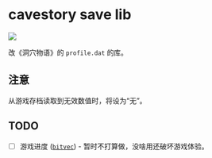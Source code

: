 # cavestory save lib

[![](https://img.shields.io/docsrs/cavestory-save-lib)](https://docs.rs/cavestory-save-lib/latest/cavestory_save/)

改《洞穴物语》的 `profile.dat` 的库。

## 注意

从游戏存档读取到无效数值时，将设为“无”。

## TODO

- [ ] 游戏进度 ([`bitvec`](https://docs.rs/bitvec/latest/bitvec/)) - 暂时不打算做，没啥用还破坏游戏体验。
